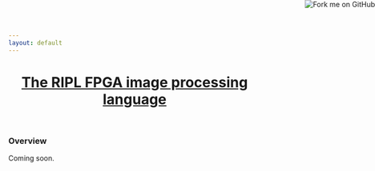 ```yaml
---
layout: default
---
```

<header class="masthead">        
  <h1 class="masthead-title">
    <a href="{{ site.baseurl }}/">The RIPL FPGA image processing language</a>
  </h1>
  <!-- <nav class="masthead-nav"> -->
  <!--   {% for nav in site.nav %} -->
  <!--   <a href="{{ nav.href }}">{{ nav.name }}</a> -->
  <!--   {% endfor %} -->
  <!-- </nav> -->
</header>

<a href="https://github.com/robstewart57/ripl"><img style="position:
absolute; top: 0; right: 0; border: 0;"
src="https://camo.githubusercontent.com/a6677b08c955af8400f44c6298f40e7d19cc5b2d/68747470733a2f2f73332e616d617a6f6e6177732e636f6d2f6769746875622f726962626f6e732f666f726b6d655f72696768745f677261795f3664366436642e706e67"
alt="Fork me on GitHub"
data-canonical-src="https://s3.amazonaws.com/github/ribbons/forkme_right_gray_6d6d6d.png"></a>

### Overview

Coming soon.
